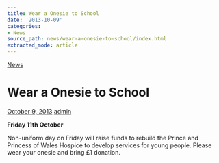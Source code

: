 ```yaml
---
title: Wear a Onesie to School
date: '2013-10-09'
categories:
- News
source_path: news/wear-a-onesie-to-school/index.html
extracted_mode: article
---
```

[News](category/news/)

# Wear a Onesie to School

[October 9, 2013](news/wear-a-onesie-to-school/) [admin](author/admin/)

**Friday 11th October**

Non-uniform day on Friday will raise funds to rebuild the Prince and Princess of Wales Hospice to develop services for young people. Please wear your onesie and bring £1 donation.
